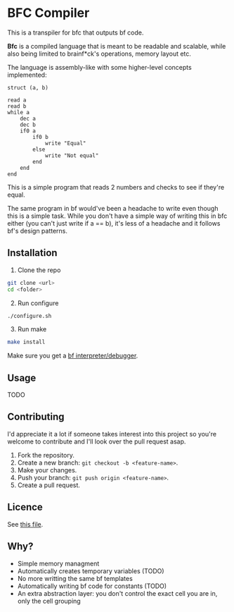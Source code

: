 # BFC Compiler

This is a transpiler for bfc that outputs bf code.

**Bfc** is a compiled language that is meant to be readable and scalable, while also being limited to brainf\*ck's operations, memory layout etc.

The language is assembly-like with some higher-level concepts implemented:

```bfc
struct (a, b)

read a
read b
while a
    dec a
    dec b
    if0 a
        if0 b
            write "Equal"
        else
            write "Not equal"
        end
    end
end
```

This is a simple program that reads 2 numbers and checks to see if they're equal.

The same program in bf would've been a headache to write even though this is a simple task. While you don't have a simple way of writing this in bfc either (you can't just write if a == b), it's less of a headache and it follows bf's design patterns.

## Installation

1. Clone the repo
```sh
git clone <url>
cd <folder>
```

2. Run configure
```sh
./configure.sh
```

3. Run make
```sh
make install
```

Make sure you get a [bf interpreter/debugger](https://github.com/andrewandreii/bf_ncurses_debugger).

## Usage

TODO

## Contributing

I'd appreciate it a lot if someone takes interest into this project so you're welcome to contribute and I'll look over the pull request asap.

1. Fork the repository.
2. Create a new branch: `git checkout -b <feature-name>`.
3. Make your changes.
4. Push your branch: `git push origin <feature-name>`.
5. Create a pull request.

## Licence

See [this file](LICENCE).

## Why?

 - Simple memory managment
 - Automatically creates temporary variables (TODO)
 - No more writting the same bf templates
 - Automatically writing bf code for constants (TODO)
 - An extra abstraction layer: you don't control the exact cell you are in, only the cell grouping
